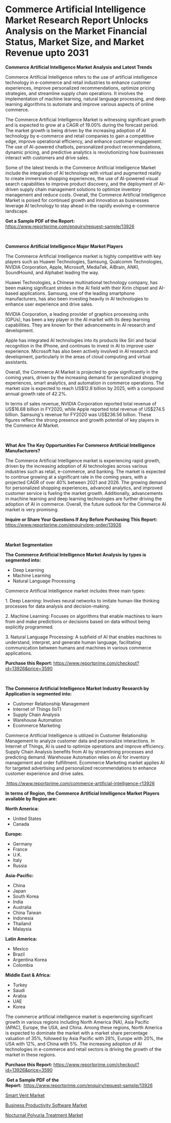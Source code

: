 <p><h1>Commerce Artificial Intelligence Market Research Report Unlocks Analysis on the Market Financial Status, Market Size, and Market Revenue upto 2031</h1></p><p><strong>Commerce Artificial Intelligence Market Analysis and Latest Trends</strong></p>
<p><p>Commerce Artificial Intelligence refers to the use of artificial intelligence technology in e-commerce and retail industries to enhance customer experiences, improve personalized recommendations, optimize pricing strategies, and streamline supply chain operations. It involves the implementation of machine learning, natural language processing, and deep learning algorithms to automate and improve various aspects of online commerce.</p><p>The Commerce Artificial Intelligence Market is witnessing significant growth and is expected to grow at a CAGR of 19.00% during the forecast period. The market growth is being driven by the increasing adoption of AI technology by e-commerce and retail companies to gain a competitive edge, improve operational efficiency, and enhance customer engagement. The use of AI-powered chatbots, personalized product recommendations, dynamic pricing, and predictive analytics is revolutionizing how businesses interact with customers and drive sales.</p><p>Some of the latest trends in the Commerce Artificial Intelligence Market include the integration of AI technology with virtual and augmented reality to create immersive shopping experiences, the use of AI-powered visual search capabilities to improve product discovery, and the deployment of AI-driven supply chain management solutions to optimize inventory management and reduce costs. Overall, the Commerce Artificial Intelligence Market is poised for continued growth and innovation as businesses leverage AI technology to stay ahead in the rapidly evolving e-commerce landscape.</p></p>
<p><strong>Get a Sample PDF of the Report:&nbsp;</strong> <a href="https://www.reportprime.com/enquiry/request-sample/13926">https://www.reportprime.com/enquiry/request-sample/13926</a></p>
<p>&nbsp;</p>
<p><strong>Commerce Artificial Intelligence Major Market Players</strong></p>
<p><p>The Commerce Artificial Intelligence market is highly competitive with key players such as Huawei Technologies, Samsung, Qualcomm Technologies, NVIDIA Corporation, Apple, Microsoft, MediaTek, AIBrain, ANKI, SoundHound, and Alphabet leading the way. </p><p>Huawei Technologies, a Chinese multinational technology company, has been making significant strides in the AI field with their Kirin chipset and AI-based applications. Samsung, one of the leading smartphone manufacturers, has also been investing heavily in AI technologies to enhance user experience and drive sales.</p><p>NVIDIA Corporation, a leading provider of graphics processing units (GPUs), has been a key player in the AI market with its deep learning capabilities. They are known for their advancements in AI research and development.</p><p>Apple has integrated AI technologies into its products like Siri and facial recognition in the iPhone, and continues to invest in AI to improve user experience. Microsoft has also been actively involved in AI research and development, particularly in the areas of cloud computing and virtual assistants.</p><p>Overall, the Commerce AI Market is projected to grow significantly in the coming years, driven by the increasing demand for personalized shopping experiences, smart analytics, and automation in commerce operations. The market size is expected to reach US$12.8 billion by 2025, with a compound annual growth rate of 42.2%.</p><p>In terms of sales revenue, NVIDIA Corporation reported total revenue of US$16.68 billion in FY2020, while Apple reported total revenue of US$274.5 billion. Samsung's revenue for FY2020 was US$236.56 billion. These figures reflect the strong presence and growth potential of key players in the Commerce AI Market.</p></p>
<p>&nbsp;</p>
<p><strong>What Are The Key Opportunities For Commerce Artificial Intelligence Manufacturers?</strong></p>
<p><p>The Commerce Artificial Intelligence market is experiencing rapid growth, driven by the increasing adoption of AI technologies across various industries such as retail, e-commerce, and banking. The market is expected to continue growing at a significant rate in the coming years, with a projected CAGR of over 40% between 2021 and 2026. The growing demand for personalized shopping experiences, advanced analytics, and improved customer service is fueling the market growth. Additionally, advancements in machine learning and deep learning technologies are further driving the adoption of AI in commerce. Overall, the future outlook for the Commerce AI market is very promising.</p></p>
<p><strong>Inquire or Share Your Questions If Any Before Purchasing This Report:</strong> <a href="https://www.reportprime.com/enquiry/pre-order/13926">https://www.reportprime.com/enquiry/pre-order/13926</a></p>
<p>&nbsp;</p>
<p><strong>Market Segmentation</strong></p>
<p><strong>The Commerce Artificial Intelligence Market Analysis by types is segmented into:</strong></p>
<p><ul><li>Deep Learning</li><li>Machine Learning</li><li>Natural Language Processing</li></ul></p>
<p><p>Commerce Artificial Intelligence market includes three main types: </p><p>1. Deep Learning: Involves neural networks to imitate human-like thinking processes for data analysis and decision-making.</p><p>2. Machine Learning: Focuses on algorithms that enable machines to learn from and make predictions or decisions based on data without being explicitly programmed.</p><p>3. Natural Language Processing: A subfield of AI that enables machines to understand, interpret, and generate human language, facilitating communication between humans and machines in various commerce applications.</p></p>
<p><strong>Purchase this Report:&nbsp;</strong><a href="https://www.reportprime.com/checkout?id=13926&price=3590">https://www.reportprime.com/checkout?id=13926&price=3590</a></p>
<p>&nbsp;</p>
<p><strong>The Commerce Artificial Intelligence Market Industry Research by Application is segmented into:</strong></p>
<p><ul><li>Customer Relationship Management</li><li>Internet of Things (IoT)</li><li>Supply Chain Analysis</li><li>Warehouse Automation</li><li>Ecommerce Marketing</li></ul></p>
<p><p>Commerce Artificial Intelligence is utilized in Customer Relationship Management to analyze customer data and personalize interactions. In Internet of Things, AI is used to optimize operations and improve efficiency. Supply Chain Analysis benefits from AI by streamlining processes and predicting demand. Warehouse Automation relies on AI for inventory management and order fulfillment. Ecommerce Marketing market applies AI for targeted advertising and personalized recommendations to enhance customer experience and drive sales.</p></p>
<p><a href="https://www.reportprime.com/commerce-artificial-intelligence-r13926">&nbsp;https://www.reportprime.com/commerce-artificial-intelligence-r13926</a></p>
<p><strong>In terms of Region, the Commerce Artificial Intelligence Market Players available by Region are:</strong></p>
<p>
    <p> <strong> North America: </strong>
        <ul>
            <li>United States</li>
            <li>Canada</li>
        </ul>
        </p> 
    <p> <strong> Europe: </strong>
        <ul>
            <li>Germany</li>
            <li>France</li>
            <li>U.K.</li>
            <li>Italy</li>
            <li>Russia</li>
        </ul>
        </p> 
    <p> <strong> Asia-Pacific: </strong>
        <ul>
            <li>China</li>
            <li>Japan</li>
            <li>South Korea</li>
            <li>India</li>
            <li>Australia</li>
            <li>China Taiwan</li>
            <li>Indonesia</li>
            <li>Thailand</li>
            <li>Malaysia</li>
        </ul>
        </p> 
    <p> <strong> Latin America: </strong>
        <ul>
            <li>Mexico</li>
            <li>Brazil</li>
            <li>Argentina Korea</li>
            <li>Colombia</li>
        </ul>
        </p> 
    <p> <strong> Middle East & Africa: </strong>
        <ul>
            <li>Turkey</li>
            <li>Saudi</li>
            <li>Arabia</li>
            <li>UAE</li>
            <li>Korea</li>
        </ul>
    </p>
    </p>
<p><p>The commerce artificial intelligence market is experiencing significant growth in various regions including North America (NA), Asia Pacific (APAC), Europe, the USA, and China. Among these regions, North America is expected to dominate the market with a market share percentage valuation of 35%, followed by Asia Pacific with 28%, Europe with 20%, the USA with 12%, and China with 5%. The increasing adoption of AI technologies in e-commerce and retail sectors is driving the growth of the market in these regions.</p></p>
<p><strong>Purchase this Report: </strong><a href="https://www.reportprime.com/checkout?id=13926&price=3590">https://www.reportprime.com/checkout?id=13926&price=3590</a></p>
<p>&nbsp;<strong>Get a Sample PDF of the Report:&nbsp;&nbsp;</strong><a href="https://www.reportprime.com/enquiry/request-sample/13926">https://www.reportprime.com/enquiry/request-sample/13926</a></p>
<p><strong></strong></p>
<p><p><a href="https://github.com/alexxisgm/Market-Research-Report-List-1/blob/main/smart-vent-market.md">Smart Vent Market</a></p><p><a href="https://github.com/HenrietteMills1/Market-Research-Report-List-2/blob/main/business-productivity-software-market.md">Business Productivity Software Market</a></p><p><a href="https://github.com/marthawweekle/Market-Research-Report-List-2/blob/main/nocturnal-polyuria-treatment-market.md">Nocturnal Polyuria Treatment Market</a></p></p>